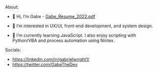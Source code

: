 About:
- 👋 Hi, I’m Gabe - [Gabe_Resume_2022.pdf](https://github.com/gabrielwright1/gabrielwright1/files/8063162/Gabe_Resume_2022.pdf)


- 👀 I’m interested in UX/UI, front-end development, and system design. 
- 🌱 I’m currently learning JavaScript. I also enjoy scripting with Python/VBA and process automation using Nintex.

Socials: 

- https://linkedin.com/in/gabrielwright1/
- https://twitter.com/GabeTheDev

<!---
gabrielwright1/gabrielwright1 is a ✨ special ✨ repository because its `README.md` (this file) appears on your GitHub profile.
You can click the Preview link to take a look at your changes.
--->
